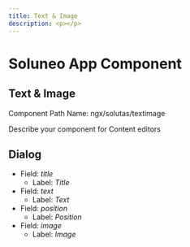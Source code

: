 ```yaml
---
title: Text & Image
description: <p></p>
---
```

# Soluneo App Component
## Text & Image

Component Path Name: ngx/solutas/textimage

Describe your component for Content editors 

## Dialog

- Field: *title* 
  - Label: *Title*
- Field: *text* 
  - Label: *Text*
- Field: *position* 
  - Label: *Position*
- Field: *image* 
  - Label: *Image*

     
